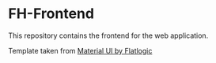 # FH-Frontend

This repository contains the frontend for the web application.

Template taken from [Material UI by Flatlogic](https://github.com/flatlogic/react-material-admin)
